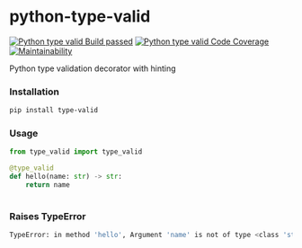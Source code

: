 # python-type-valid

[![Python type valid Build passed](https://travis-ci.org/edmhs/python-type-valid.svg?branch=master)](https://travis-ci.org/edmhs/python-type-valid)
[![Python type valid Code Coverage](https://codecov.io/gh/codecov/example-python/branch/master/graph/badge.svg)](https://codecov.io/gh/edmhs/python-type-valid)
[![Maintainability](https://api.codeclimate.com/v1/badges/a99a88d28ad37a79dbf6/maintainability)](https://codeclimate.com/github/edmhs/python-type-valid)


Python type validation decorator with hinting

### Installation
~~~sh
pip install type-valid
~~~

### Usage
~~~python
from type_valid import type_valid

@type_valid
def hello(name: str) -> str:
    return name
    
~~~

### Raises TypeError
~~~sh
TypeError: in method 'hello', Argument 'name' is not of type <class 'str'>, received <class 'int'>
~~~
